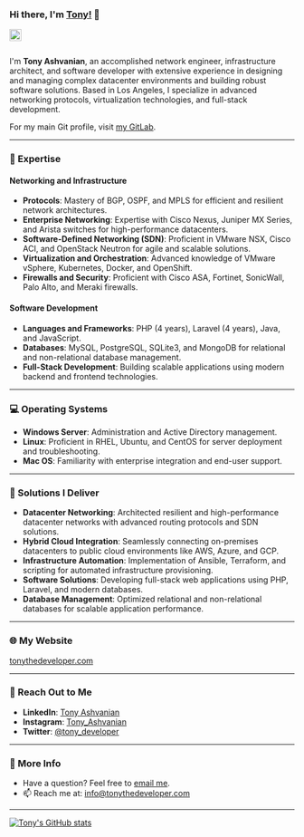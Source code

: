 ### Hi there, I'm [Tony!](https://tonythedeveloper.com) 👋

<a href="https://gitlab.com/Tony-The-Developer">
  <img align="left" alt="Tony | GitLab" width="21px" src="https://about.gitlab.com/images/press/logo/png/gitlab-icon-rgb.png" />
</a>

<br>
<br>

I'm **Tony Ashvanian**, an accomplished network engineer, infrastructure architect, and software developer with extensive experience in designing and managing complex datacenter environments and building robust software solutions. Based in Los Angeles, I specialize in advanced networking protocols, virtualization technologies, and full-stack development.

For my main Git profile, visit [my GitLab](https://gitlab.tonythedeveloper.cloud).

---

### 🌟 Expertise
#### **Networking and Infrastructure**
- **Protocols**: Mastery of BGP, OSPF, and MPLS for efficient and resilient network architectures.  
- **Enterprise Networking**: Expertise with Cisco Nexus, Juniper MX Series, and Arista switches for high-performance datacenters.  
- **Software-Defined Networking (SDN)**: Proficient in VMware NSX, Cisco ACI, and OpenStack Neutron for agile and scalable solutions.  
- **Virtualization and Orchestration**: Advanced knowledge of VMware vSphere, Kubernetes, Docker, and OpenShift.  
- **Firewalls and Security**: Proficient with Cisco ASA, Fortinet, SonicWall, Palo Alto, and Meraki firewalls.  

#### **Software Development**
- **Languages and Frameworks**: PHP (4 years), Laravel (4 years), Java, and JavaScript.  
- **Databases**: MySQL, PostgreSQL, SQLite3, and MongoDB for relational and non-relational database management.  
- **Full-Stack Development**: Building scalable applications using modern backend and frontend technologies.  

---

### 💻 Operating Systems
- **Windows Server**: Administration and Active Directory management.  
- **Linux**: Proficient in RHEL, Ubuntu, and CentOS for server deployment and troubleshooting.  
- **Mac OS**: Familiarity with enterprise integration and end-user support.  

---

### 🚀 Solutions I Deliver
- **Datacenter Networking**: Architected resilient and high-performance datacenter networks with advanced routing protocols and SDN solutions.  
- **Hybrid Cloud Integration**: Seamlessly connecting on-premises datacenters to public cloud environments like AWS, Azure, and GCP.  
- **Infrastructure Automation**: Implementation of Ansible, Terraform, and scripting for automated infrastructure provisioning.  
- **Software Solutions**: Developing full-stack web applications using PHP, Laravel, and modern databases.  
- **Database Management**: Optimized relational and non-relational databases for scalable application performance.  

---

### 🌐 My Website
[tonythedeveloper.com](https://tonythedeveloper.com)

---

### 📨 Reach Out to Me
- **LinkedIn**: [Tony Ashvanian](https://www.linkedin.com/in/tonyashvanian/)
- **Instagram**: [Tony_Ashvanian](https://www.instagram.com/tony_ashvanian/)  
- **Twitter**: [@tony_developer](https://www.twitter.com/tony_developer)  

---

### 💬 More Info
- Have a question? Feel free to [email me](mailto:info@tonythedeveloper.com).  
- 📫 Reach me at: [info@tonythedeveloper.com](mailto:info@tonythedeveloper.com)  

---

<a href="https://github.com/Tony-The-Developer">
  <img align="center" src="https://github-readme-stats.vercel.app/api?username=Tony-The-Developer&show_icons=true&include_all_commits=true&theme=radical" alt="Tony's GitHub stats" />
</a>
